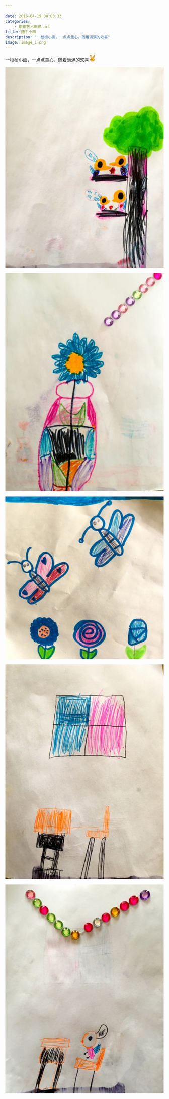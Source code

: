 ```yaml
---

date: 2016-04-19 00:03:33
categories:
    - 暖暖艺术画廊-art
title: 随手小画
description: "一桢桢小画，一点点童心，随着满满的欢喜"
image: image_1.png
---
```


一桢桢小画，一点点童心，随着满满的欢喜![](image_0.gif)

  


  


  


  


![](image_1.png)  
  
![](image_2.png)  
  
![](image_3.png)  
  
![](image_4.png)  
  
![](image_5.png)